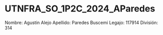 # UTNFRA_SO_1P2C_2024_AParedes


Nombre: Agustin Alejo
Apellido: Paredes Buscemi
Legajo: 117914
División: 314
